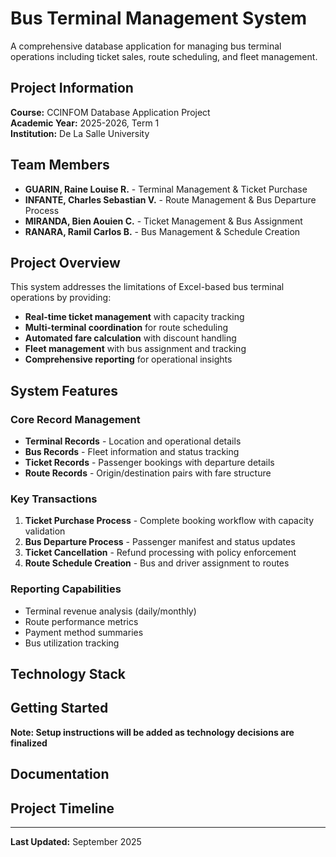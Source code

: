 # Bus Terminal Management System

A comprehensive database application for managing bus terminal operations including ticket sales, route scheduling, and fleet management.

## Project Information

**Course:** CCINFOM Database Application Project  
**Academic Year:** 2025-2026, Term 1  
**Institution:** De La Salle University

## Team Members

- **GUARIN, Raine Louise R.** - Terminal Management & Ticket Purchase
- **INFANTE, Charles Sebastian V.** - Route Management & Bus Departure Process  
- **MIRANDA, Bien Aouien C.** - Ticket Management & Bus Assignment
- **RANARA, Ramil Carlos B.** - Bus Management & Schedule Creation

## Project Overview

This system addresses the limitations of Excel-based bus terminal operations by providing:

- **Real-time ticket management** with capacity tracking
- **Multi-terminal coordination** for route scheduling
- **Automated fare calculation** with discount handling
- **Fleet management** with bus assignment and tracking
- **Comprehensive reporting** for operational insights

## System Features

### Core Record Management
- **Terminal Records** - Location and operational details
- **Bus Records** - Fleet information and status tracking
- **Ticket Records** - Passenger bookings with departure details
- **Route Records** - Origin/destination pairs with fare structure

### Key Transactions
1. **Ticket Purchase Process** - Complete booking workflow with capacity validation
2. **Bus Departure Process** - Passenger manifest and status updates
3. **Ticket Cancellation** - Refund processing with policy enforcement
4. **Route Schedule Creation** - Bus and driver assignment to routes

### Reporting Capabilities
- Terminal revenue analysis (daily/monthly)
- Route performance metrics
- Payment method summaries
- Bus utilization tracking

## Technology Stack

## Getting Started

**Note: Setup instructions will be added as technology decisions are finalized**

## Documentation

## Project Timeline

---

**Last Updated:** September 2025  
